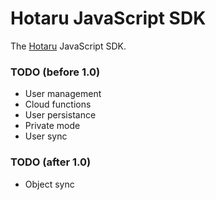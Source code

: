 # Hotaru JavaScript SDK

The [Hotaru](https://github.com/jsoendermann/HotaruServer) JavaScript SDK.

### TODO (before 1.0)
- User management
- Cloud functions
- User persistance
- Private mode
- User sync

### TODO (after 1.0)
- Object sync